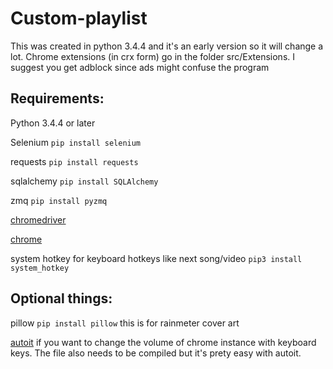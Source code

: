 # Custom-playlist

This was created in python 3.4.4 and it's an early version so it will change a lot. Chrome extensions (in crx form) go in the folder src/Extensions. I suggest you get adblock since ads might confuse the program

## Requirements:

Python 3.4.4 or later

Selenium `pip install selenium`

requests `pip install requests`

sqlalchemy `pip install SQLAlchemy`

zmq `pip install pyzmq`

[chromedriver](https://sites.google.com/a/chromium.org/chromedriver/)

[chrome](https://www.google.com/chrome/browser/desktop/index.html)

system hotkey for keyboard hotkeys like next song/video `pip3 install system_hotkey`


## Optional things:

pillow `pip install pillow` this is for rainmeter cover art

[autoit](https://www.autoitscript.com/site/) if you want to change the volume of chrome instance with keyboard keys. The file also needs to be compiled but it's prety easy with autoit.
